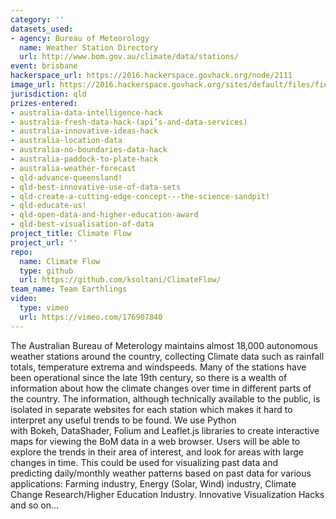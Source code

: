 ```yaml
---
category: ''
datasets_used:
- agency: Bureau of Meteorology
  name: Weather Station Directory
  url: http://www.bom.gov.au/climate/data/stations/
event: brisbane
hackerspace_url: https://2016.hackerspace.govhack.org/node/2111
image_url: https://2016.hackerspace.govhack.org/sites/default/files/field/image/Capture.JPG
jurisdiction: qld
prizes-entered:
- australia-data-intelligence-hack
- australia-fresh-data-hack-(api’s-and-data-services)
- australia-innovative-ideas-hack
- australia-location-data
- australia-no-boundaries-data-hack
- australia-paddock-to-plate-hack
- australia-weather-forecast
- qld-advance-queensland!
- qld-best-innovative-use-of-data-sets
- qld-create-a-cutting-edge-concept---the-science-sandpit!
- qld-educate-us!
- qld-open-data-and-higher-education-award
- qld-best-visualisation-of-data
project_title: Climate Flow
project_url: ''
repo:
  name: Climate Flow
  type: github
  url: https://github.com/ksoltani/ClimateFlow/
team_name: Team Earthlings
video:
  type: vimeo
  url: https://vimeo.com/176907840
---
```


The Australian Bureau of Meterology maintains almost 18,000 autonomous weather stations around the country, collecting Climate data such as rainfall totals, temperature extrema and windspeeds. Many of the stations have been operational since the late 19th century, so there is a wealth of information about how the climate changes over time in different parts of the country. The information, although technically available to the public, is isolated in separate websites for each station which makes it hard to interpret any useful trends to be found.
We use Python with Bokeh, DataShader, Folium and Leaflet.js libraries to create interactive maps for viewing the BoM data in a web browser. Users will be able to explore the trends in their area of interest, and look for areas with large changes in time.
This could be used for visualizing past data and predicting daily/monthly weather patterns based on past data for various applications:
Farming industry,
Energy (Solar, Wind) industry,
Climate Change Research/Higher Education Industry.
Innovative Visualization Hacks
and so on...